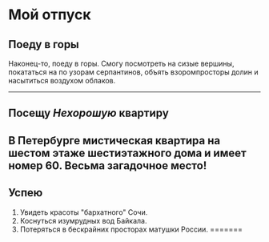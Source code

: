 # Мой отпуск

## Поеду в горы
Наконец-то, поеду в горы. Смогу посмотреть на сизые вершины, покататься на по узорам серпантинов, объять взоромпросторы долин и насытиться воздухом облаков.

---
## Посещу **_Нехорошую_ квартиру**
В Петербурге мистическая квартира на **шестом** этаже **шестиэтажного** дома и имеет номер **60**. Весьма загадочное место!
---
## Успею 
1. Увидеть красоты "бархатного" Сочи.
2. Коснуться изумрудных вод Байкала.
3. Потеряться в бескрайних просторах матушки России.
=======

